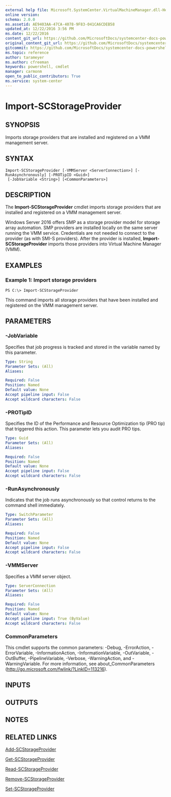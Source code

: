 ```yaml
---
external help file: Microsoft.SystemCenter.VirtualMachineManager.dll-Help.xml
online version: 
schema: 2.0.0
ms.assetid: AE9403AA-47CA-4078-9F83-041CA6CDEB58
updated_at: 12/22/2016 3:56 PM
ms.date: 12/22/2016
content_git_url: https://github.com/MicrosoftDocs/systemcenter-docs-powershell/blob/live/systemcenter-cmdlets/SystemCenter2016/VirtualMachineManager/vlatest/Import-SCStorageProvider.md
original_content_git_url: https://github.com/MicrosoftDocs/systemcenter-docs-powershell/blob/live/systemcenter-cmdlets/SystemCenter2016/VirtualMachineManager/vlatest/Import-SCStorageProvider.md
gitcommit: https://github.com/MicrosoftDocs/systemcenter-docs-powershell/blob/96e5647587661652225fbdd2c797cd4d59d542bc/systemcenter-cmdlets/SystemCenter2016/VirtualMachineManager/vlatest/Import-SCStorageProvider.md
ms.topic: reference
author: tarameyer
ms.author: cfreeman
keywords: powershell, cmdlet
manager: carmonm
open_to_public_contributors: True
ms.service: system-center
---
```


# Import-SCStorageProvider

## SYNOPSIS
Imports storage providers that are installed and registered on a VMM management server.

## SYNTAX

```
Import-SCStorageProvider [-VMMServer <ServerConnection>] [-RunAsynchronously] [-PROTipID <Guid>]
 [-JobVariable <String>] [<CommonParameters>]
```

## DESCRIPTION
The **Import-SCStorageProvider** cmdlet imports storage providers that are installed and registered on a VMM management server.

Windows Server 2016 offers SMP as a storage provider model for storage array automation.
SMP providers are installed locally on the same server running the VMM service.
Credentials are not needed to connect to the provider (as with SMI-S providers).
After the provider is installed, **Import-SCStorageProvider** imports those providers into Virtual Machine Manager (VMM).

## EXAMPLES

### Example 1: Import storage providers
```
PS C:\> Import-SCStorageProvider
```

This command imports all storage providers that have been installed and registered on the VMM management server.

## PARAMETERS

### -JobVariable
Specifies that job progress is tracked and stored in the variable named by this parameter.

```yaml
Type: String
Parameter Sets: (All)
Aliases: 

Required: False
Position: Named
Default value: None
Accept pipeline input: False
Accept wildcard characters: False
```

### -PROTipID
Specifies the ID of the Performance and Resource Optimization tip (PRO tip) that triggered this action.
This parameter lets you audit PRO tips.

```yaml
Type: Guid
Parameter Sets: (All)
Aliases: 

Required: False
Position: Named
Default value: None
Accept pipeline input: False
Accept wildcard characters: False
```

### -RunAsynchronously
Indicates that the job runs asynchronously so that control returns to the command shell immediately.

```yaml
Type: SwitchParameter
Parameter Sets: (All)
Aliases: 

Required: False
Position: Named
Default value: None
Accept pipeline input: False
Accept wildcard characters: False
```

### -VMMServer
Specifies a VMM server object.

```yaml
Type: ServerConnection
Parameter Sets: (All)
Aliases: 

Required: False
Position: Named
Default value: None
Accept pipeline input: True (ByValue)
Accept wildcard characters: False
```

### CommonParameters
This cmdlet supports the common parameters: -Debug, -ErrorAction, -ErrorVariable, -InformationAction, -InformationVariable, -OutVariable, -OutBuffer, -PipelineVariable, -Verbose, -WarningAction, and -WarningVariable. For more information, see about_CommonParameters (http://go.microsoft.com/fwlink/?LinkID=113216).

## INPUTS

## OUTPUTS

## NOTES

## RELATED LINKS

[Add-SCStorageProvider](xref:SystemCenter2016/VirtualMachineManager/vlatest/Add-SCStorageProvider.md)

[Get-SCStorageProvider](xref:SystemCenter2016/VirtualMachineManager/vlatest/Get-SCStorageProvider.md)

[Read-SCStorageProvider](xref:SystemCenter2016/VirtualMachineManager/vlatest/Read-SCStorageProvider.md)

[Remove-SCStorageProvider](xref:SystemCenter2016/VirtualMachineManager/vlatest/Remove-SCStorageProvider.md)

[Set-SCStorageProvider](xref:SystemCenter2016/VirtualMachineManager/vlatest/Set-SCStorageProvider.md)

